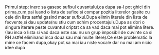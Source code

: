 Primul step:
inerc sa gasesc sufixul cuvantului,ca  dupa sa-l pot ghici din prima,cum,pai luand o lista de sufixe si compar pozitia literelor gasite cu cele din lista astfel gasind macar sufixul.Dupa elimin literele din lista de fecvente,si dau update(nu stiu cum schim procentajul).Dupa as dori o singura iterare peste cuvantul criptat ca sa vad daca mai pot elimina litere.(Iau inca o lista si vad daca este sau nu un grup imposibil de cuvinte ca si RH astfel eliminand inca doua sau mai multe litere).Ce este problematic la mine ce facem dupa,okay pot sa mai iau niste vocale dar nu mai am nicio idee dupa